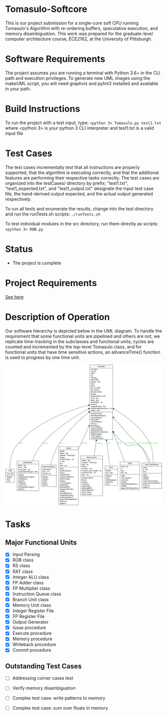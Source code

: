 # Tomasulo-Softcore
This is our project submission for a single-core soft CPU running Tomasulo's Algorithm with re-ordering buffers, speculative execution, and memory disambiguation.  This work was prepared for the graduate-level computer architecture course, ECE2162, at the University of Pittsburgh.

# Software Requirements
The project assumes you are running a terminal with Python 3.6+ in the CLI path and execution privileges.  To generate new UML images using the makeUML script, you will need graphviz and pylint3 installed and available in your path.

# Build Instructions
To run the project with a test input, type:
`<python 3> Tomasulo.py test1.txt`
where <python 3> is your python 3 CLI interpreter and test1.txt is a valid input file

# Test Cases
The test cases incrementally test that all instructions are properly supported, that the algorithm is executing correctly, and that the additional features are performing their respective tasks correctly.  The test cases are organized into the testCases/ directory by prefix; "test1.txt", "test1_expected.txt", and "test1_output.txt" designate the input test case file, the hand-derived output expected, and the actual output generated respectively.

To run all tests and enumerate the results, change into the test directory and run the runTests.sh scripts:
`./runTests.sh`

To test individual modules in the src directory, run them directly as scripts:
`<python 3> ROB.py`

# Status
- The project is complete

# Project Requirements
[See here](rubric.md)

# Description of Operation
Our software hierarchy is depicted below in the UML diagram.  To handle the requirement that some functional units are pipelined and others are not, we replicate time-tracking in the subclasses and functional units; cycles are counted and incremented by the top-level Tomasulo class, and for functional units that have time sensitive actions, an advanceTime() function is used to progress by one time unit.

![The class hierarchy UML of the Tomasulo-Softcore](documentation/UML/Hierarchy.png)

# Tasks
## Major Functional Units
- [x] Input Parsing
- [x] ROB class
- [x] RS class
- [x] RAT class
- [x] Integer ALU class
- [x] FP Adder class
- [x] FP Multiplier class
- [x] Instruction Queue class
- [x] Branch Unit class
- [x] Memory Unit class
- [x] Integer Register File
- [x] FP Register File
- [x] Output Generator
- [x] Issue procedure
- [x] Execute procedure
- [x] Memory procedure
- [x] Writeback procedure
- [x] Commit procedure

## Outstanding Test Cases
- [ ] Addressing corner cases test
- [ ] Verify memory disambiguation
- [ ] Complex test case: write patterns to memory
- [ ] Complex test case: sum over floats in memory


